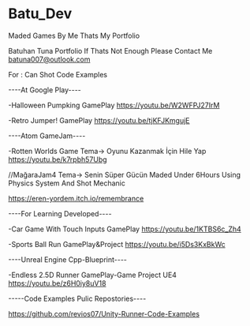 # Batu_Dev
 
Maded Games By Me Thats My Portfolio

Batuhan Tuna Portfolio
If Thats Not Enough Please Contact Me
batuna007@outlook.com

For : Can Shot Code Examples

----At Google Play----

-Halloween Pumpking GamePlay
https://youtu.be/W2WFPJ27IrM

-Retro Jumper! GamePlay
https://youtu.be/tjKFJKmgujE

----Atom GameJam----

-Rotten Worlds Game
Tema-> Oyunu Kazanmak İçin Hile Yap
https://youtu.be/k7rpbh57Ubg

//MağaraJam4
Tema-> Senin Süper Gücün
Maded Under 6Hours
Using Physics System And Shot Mechanic

https://eren-yordem.itch.io/remembrance


----For Learning Developed----

-Car Game With Touch Inputs GamePlay
https://youtu.be/1KTBS6c_Zh4

-Sports Ball Run GamePlay&Project
https://youtu.be/i5Ds3KxBkWc

----Unreal Engine Cpp-Blueprint----

-Endless 2.5D Runner GamePlay-Game Project UE4
https://youtu.be/z6H0iy8uV18

-----Code Examples Pulic Repostories----

https://github.com/revios07/Unity-Runner-Code-Examples
